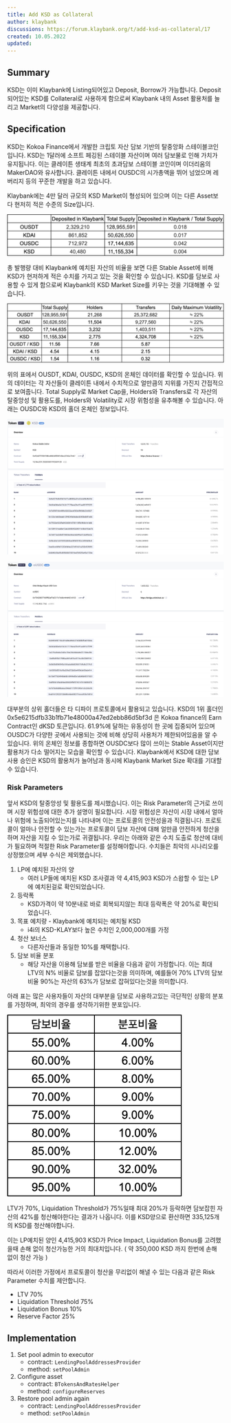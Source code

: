 ```yaml
---
title: Add KSD as Collateral
author: klaybank
discussions: https://forum.klaybank.org/t/add-ksd-as-collateral/17
created: 10.05.2022
updated: 
---
```


## Summary

KSD는 이미 Klaybank에 Listing되어있고 Deposit, Borrow가 가능합니다. Deposit되어있는 KSD를 Collateral로 사용하게 함으로써 Klaybank 내의 Asset 활용처를 늘리고 Market의 다양성을 제공합니다.

## Specification

KSD는 Kokoa Finance에서 개발한 크립토 자산 담보 기반의 탈중앙화 스테이블코인입니다. KSD는 1달러에 소프트 페깅된 스테이블 자산이며 여러 담보물로 인해 가치가 유지됩니다. 이는 클레이튼 생태계 최초의 초과담보 스테이블 코인이며 이더리움의 MakerDAO와 유사합니다. 클레이튼 내에서 OUSDC의 시가총액을 뛰어 넘었으며 레버리지 등의 꾸준한 개발을 하고 있습니다.

Klaybank에는 4만 달러 규모의 KSD Market이 형성되어 있으며 이는 다른 Asset보다 현저히 적은 수준의 Size입니다.

![onchain_1](https://raw.githubusercontent.com/klaybank/proposal/main/images/proposal-1/onchain_1.png)

총 발행량 대비 Klaybank에 예치된 자산의 비율을 보면 다른 Stable Asset에 비해 KSD가 현저하게 적은 수치를 가지고 있는 것을 확인할 수 있습니다. KSD를 담보로 사용할 수 있게 함으로써 Klaybank의 KSD Market Size를 키우는 것을 기대해볼 수 있습니다.

![onchain_2](https://raw.githubusercontent.com/klaybank/proposal/main/images/proposal-1/onchain_2.png)

위의 표에서 OUSDT, KDAI, OUSDC, KSD의 온체인 데이터를 확인할 수 있습니다. 위의 데이터는 각 자산들이 클레이튼 내에서 수치적으로 얼만큼의 지위를 가진지 간접적으로 보여줍니다. Total Supply로 Market Cap을, Holders와 Transfers로 각 자산의 탈중앙성 및 활용도를, Holders와 Volatility로 시장 위험성을 유추해볼 수 있습니다.
아래는 OUSDC와 KSD의 홀더 온체인 정보입니다.

![scope_usdc](https://raw.githubusercontent.com/klaybank/proposal/main/images/proposal-1/scope_ksd.png)

![scope_ksd](https://raw.githubusercontent.com/klaybank/proposal/main/images/proposal-1/scope_usdc.png)

대부분의 상위 홀더들은 타 디파이 프로토콜에서 활용되고 있습니다. KSD의 1위 홀더인 0x5e6215dfb33b1fb71e48000a47ed2ebb86d5bf3d 은 Kokoa finance의 Earn Contract인 dKSD 토큰입니다. 61.9%에 달하는 유동성이 한 곳에 집중되어 있으며 OUSDC가 다양한 곳에서 사용되는 것에 비해 상당히 사용처가 제한되어있음을 알 수 있습니다.
위의 온체인 정보를 종합하면 OUSDC보다 많이 쓰이는 Stable Asset이지만 활용처가 다소 떨어지는 모습을 확인할 수 있습니다. Klaybank에서 KSD에 대한 담보사용 승인은 KSD의 활용처가 늘어남과 동시에 Klaybank Market Size 확대를 기대할 수 있습니다.

### Risk Parameters

앞서 KSD의 탈중앙성 및 활용도를 제시했습니다. 이는 Risk Parameter의 근거로 쓰이며 시장 위험성에 대한 추가 설명이 필요합니다. 시장 위험성은 자산이 시장 내에서 얼마나 위험에 노출되어있는지를 나타내며 이는 프로토콜의 안전성을과 직결됩니다. 프로토콜이 얼마나 안전할 수 있는가는 프로토콜이 담보 자산에 대해 얼만큼 안전하게 청산을 하며 자산을 지킬 수 있는가로 귀결됩니다. 우리는 아래와 같은 수치 도출로 청산에 대비가 필요하며 적절한 Risk Parameter를 설정해야합니다. 수치들은 최악의 시나리오를 상정했으며 세부 수식은 제외했습니다.

1. LP에 예치된 자산의 양
    - 여러 LP들에 예치된 KSD 조사결과 약 4,415,903 KSD가 스왑할 수 있는 LP에 예치된걸로 확인되었습니다.
2. 등락폭
    - KSD가격이 약 10분내로 바로 회복되지않는 최대 등락폭은 약 20%로 확인되었습니다.
3. 목표 예치량 - Klaybank에 예치되는 예치될 KSD
    - i4i의 KSD-KLAY보다 높은 수치인 2,000,000개를 가정
4. 청산 보너스
    - 다른자산들과 동일한 10%를 채택합니다.
5. 담보 비율 분포
    - 해당 자산을 이용해 담보를 받은 비율을 다음과 같이 가정합니다. 이는 최대 LTV의 N% 비율로 담보를 잡았다는것을 의미하며, 예를들어 70% LTV의 담보비율 90%는 자산의 63%가 담보로 잡혀있다는것을 의미합니다.

아래 표는 많은 사용자들이 자산의 대부분을 담보로 사용하고있는 극단적인 상황의 분포를 가정하며, 최악의 경우를 생각하기위한 분포입니다.

![ratio](https://raw.githubusercontent.com/klaybank/proposal/main/images/proposal-1/ratio.png)

LTV가 70%, Liquidation Threshold가 75%일때 최대 20%가 등락하면 담보잡힌 자산의 42%를 청산해야한다는 결과가 나옵니다. 이를 KSD양으로 환산하면 335,125개의 KSD를 청산해야합니다.

이는 LP예치된 양인 4,415,903 KSD가 Price Impact, Liquidation Bonus를 고려했을때 손해 없이 청산가능한 거의 최대치입니다. ( 약 350,000 KSD 까지 한번에 손해 없이 청산 가능 )

따라서 이러한 가정에서 프로토콜이 청산을 무리없이 해낼 수 있는 다음과 같은 Risk Parameter 수치를 제안합니다.

- LTV 70%
- Liquidation Threshold 75%
- Liquidation Bonus 10%
- Reserve Factor 25%

## Implementation
1. Set pool admin to executor
   - contract: `LendingPoolAddressesProvider`
   - method: `setPoolAdmin`
2. Configure asset
   - contract: `BTokensAndRatesHelper`
   - method: `configureReserves`
3. Restore pool admin again
   - contract: `LendingPoolAddressesProvider`
   - method: `setPoolAdmin`